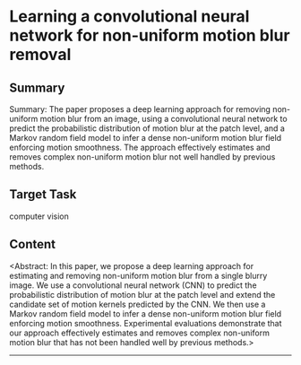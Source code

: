 # Learning a convolutional neural network for non-uniform motion blur removal

## Summary

Summary: The paper proposes a deep learning approach for removing non-uniform motion blur from an image, using a convolutional neural network to predict the probabilistic distribution of motion blur at the patch level, and a Markov random field model to infer a dense non-uniform motion blur field enforcing motion smoothness. The approach effectively estimates and removes complex non-uniform motion blur not well handled by previous methods.


## Target Task

computer vision

## Content

<Abstract: In this paper, we propose a deep learning approach for estimating and removing non-uniform motion blur from a single blurry image. We use a convolutional neural network (CNN) to predict the probabilistic distribution of motion blur at the patch level and extend the candidate set of motion kernels predicted by the CNN. We then use a Markov random field model to infer a dense non-uniform motion blur field enforcing motion smoothness. Experimental evaluations demonstrate that our approach effectively estimates and removes complex non-uniform motion blur that has not been handled well by previous methods.>



---

